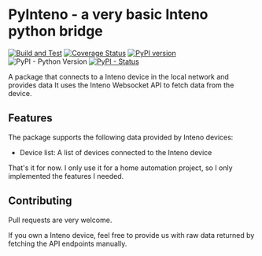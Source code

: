 # PyInteno - a very basic Inteno python bridge
[![Build and Test](https://github.com/nielstron/pyinteno/actions/workflows/build.yml/badge.svg)](https://github.com/nielstron/pyinteno/actions/workflows/build.yml)
[![Coverage Status](https://coveralls.io/repos/github/nielstron/pyinteno/badge.svg?branch=main)](https://coveralls.io/github/nielstron/pyinteno?branch=master)
 [![PyPI version](https://badge.fury.io/py/PyInteno.svg)](https://pypi.org/project/pyinteno/)
 ![PyPI - Python Version](https://img.shields.io/pypi/pyversions/PyInteno.svg)
 [![PyPI - Status](https://img.shields.io/pypi/status/PyInteno.svg)](https://pypi.org/project/pyinteno/)

A package that connects to a Inteno device in the local network and provides data
It uses the Inteno Websocket API to fetch data from the device.

## Features 

The package supports the following data provided by Inteno devices:

- Device list: A list of devices connected to the Inteno device

That's it for now. I only use it for a home automation project, so I only implemented the features I needed.

## Contributing

Pull requests are very welcome.

If you own a Inteno device, feel free to provide us with raw data returned
by fetching the API endpoints manually.
